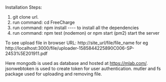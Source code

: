 Installation Steps:

1. git clone url.
2. run command: cd FreeCharge
3. run command: npm install ---- to install all the dependencies
4. run command: npm test (nodemon) or npm start (pm2) start the server

To see upload file in browser URL: http://site_url/file/file_name for eg http://localhost:3000/file/uploader-1585844225890C006-SP-2453%5E201911.pdf

Here mongodb is used as database and hosted at https://mlab.com/.
jsonwebtoken is used to create token for user authentication.
mutler and fs package used for uploading and removing file.
